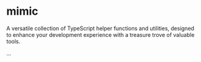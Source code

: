 # mimic
A versatile collection of TypeScript helper functions and utilities, designed to enhance your development experience with a treasure trove of valuable tools.

...